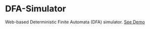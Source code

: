 # DFA-Simulator
Web-based Deterministic Finite Automata (DFA) simulator.
<a href="https://mahmudmardini.bartinrehberi.info/en/projects/dfa-simulator/" target="_blank">See Demo</a>
